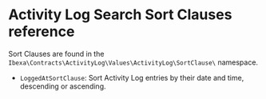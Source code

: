 # Activity Log Search Sort Clauses reference

Sort Clauses are found in the `Ibexa\Contracts\ActivityLog\Values\ActivityLog\SortClause\` namespace.

- `LoggedAtSortClause`: Sort Activity Log entries by their date and time, descending or ascending.
